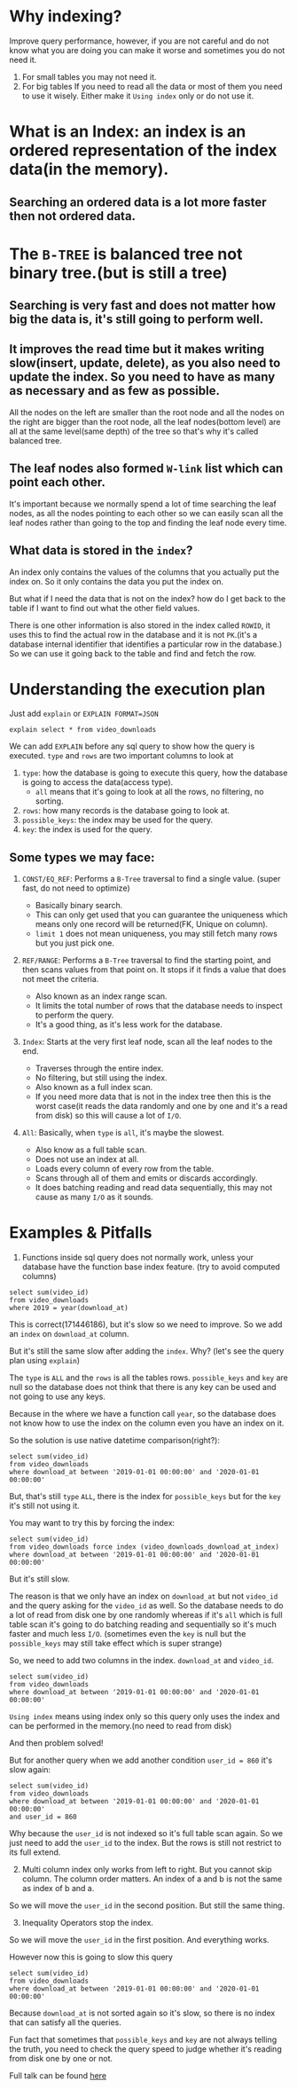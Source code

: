 # Why indexing?

Improve query performance, however, if you are not careful and do not know what you are doing you can make it worse and sometimes you do not need it.

1. For small tables you may not need it.
2. For big tables If you need to read all the data or most of them you need to use it wisely. Either make it `Using index` only or do not use it.

# What is an Index: an index is an ordered representation of the index data(in the memory).

## Searching an ordered data is a lot more faster then not ordered data.

# The `B-TREE` is balanced tree not binary tree.(but is still a tree)

## Searching is very fast and does not matter how big the data is, it's still going to perform well.

## It improves the read time but it makes writing slow(insert, update, delete), as you also need to update the index. So you need to have as many as necessary and as few as possible.

All the nodes on the left are smaller than the root node and all the nodes on the right are bigger than the root node, all the leaf nodes(bottom level) are all at the same level(same depth) of the tree so that's why it's called balanced tree.

## The leaf nodes also formed `W-link` list which can point each other.

It's important because we normally spend a lot of time searching the leaf nodes, as all the nodes pointing to each other so we can easily scan all the leaf nodes rather than going to the top and finding the leaf node every time.

## What data is stored in the `index`?

An index only contains the values of the columns that you actually put the index on.
So it only contains the data you put the index on.

But what if I need the data that is not on the index? how do I get back to the table if I want to find out what the other field values.

There is one other information is also stored in the index called `ROWID`, it uses this to find the actual row in the database and it is not `PK`.(it's a database internal identifier that identifies a particular row in the database.) So we can use it going back to the table and find and fetch the row.

# Understanding the execution plan

Just add `explain` or `EXPLAIN FORMAT=JSON`

```mysql
explain select * from video_downloads
```

We can add `EXPLAIN` before any sql query to show how the query is executed. `type` and `rows` are two important columns to look at

1. `type`: how the database is going to execute this query, how the database is going to access the data(access type).
   - `all` means that it's going to look at all the rows, no filtering, no sorting.
2. `rows`: how many records is the database going to look at.
3. `possible_keys`: the index may be used for the query.
4. `key`: the index is used for the query.

## Some types we may face:

1.  `CONST/EQ_REF`: Performs a `B-Tree` traversal to find a single value. (super fast, do not need to optimize)

    - Basically binary search.
    - This can only get used that you can guarantee the uniqueness which means only one record will be returned(FK, Unique on column).
    - `limit 1` does not mean uniqueness, you may still fetch many rows but you just pick one.

2.  `REF/RANGE`: Performs a `B-Tree` traversal to find the starting point, and then scans values from that point on. It stops if it finds a value that does not meet the criteria.

    - Also known as an index range scan.
    - It limits the total number of rows that the database needs to inspect to perform the query.
    - It's a good thing, as it's less work for the database.

3.  `Index`: Starts at the very first leaf node, scan all the leaf nodes to the end.

    - Traverses through the entire index.
    - No filtering, but still using the index.
    - Also known as a full index scan.
    - If you need more data that is not in the index tree then this is the worst case(it reads the data randomly and one by one and it's a read from disk) so this will cause a lot of `I/O`.

4.  `All`: Basically, when `type` is `all`, it's maybe the slowest.

    - Also know as a full table scan.
    - Does not use an index at all.
    - Loads every column of every row from the table.
    - Scans through all of them and emits or discards accordingly.
    - It does batching reading and read data sequentially, this may not cause as many `I/O` as it sounds.

# Examples & Pitfalls

1. Functions inside sql query does not normally work, unless your database have the function base index feature. (try to avoid computed columns)

```mysql
select sum(video_id)
from video_downloads
where 2019 = year(download_at)
```

This is correct(171446186), but it's slow so we need to improve. So we add an `index` on `download_at` column.

But it's still the same slow after adding the `index`. Why? (let's see the query plan using `explain`)

The `type` is `ALL` and the `rows` is all the tables rows. `possible_keys` and `key` are null so the database does not think that there is any key can be used and not going to use any keys.

Because in the where we have a function call `year`, so the database does not know how to use the index on the column even you have an index on it.

So the solution is use native datetime comparison(right?):

```mysql
select sum(video_id)
from video_downloads
where download_at between '2019-01-01 00:00:00' and '2020-01-01 00:00:00'
```

But, that's still `type` `ALL`, there is the index for `possible_keys` but for the `key` it's still not using it.

You may want to try this by forcing the index:

```mysql
select sum(video_id)
from video_downloads force index (video_downloads_download_at_index)
where download_at between '2019-01-01 00:00:00' and '2020-01-01 00:00:00'
```

But it's still slow.

The reason is that we only have an index on `download_at` but not `video_id` and the query asking for the `video_id` as well. So the database needs to do a lot of read from disk one by one randomly whereas if it's `all` which is full table scan it's going to do batching reading and sequentially so it's much faster and much less `I/O`.
(sometimes even the `key` is null but the `possible_keys` may still take effect which is super strange)

So, we need to add two columns in the index. `download_at` and `video_id`.

```mysql
select sum(video_id)
from video_downloads
where download_at between '2019-01-01 00:00:00' and '2020-01-01 00:00:00'
```

`Using index` means using index only so this query only uses the index and can be performed in the memory.(no need to read from disk)

And then problem solved!

But for another query when we add another condition `user_id = 860` it's slow again:

```mysql
select sum(video_id)
from video_downloads
where download_at between '2019-01-01 00:00:00' and '2020-01-01 00:00:00'
and user_id = 860
```

Why because the `user_id` is not indexed so it's full table scan again.
So we just need to add the `user_id` to the index. But the rows is still not restrict to its full extend.

2. Multi column index only works from left to right. But you cannot skip column. The column order matters. An index of a and b is not the same as index of b and a.

So we will move the `user_id` in the second position. But still the same thing.

3. Inequality Operators stop the index.

So we will move the `user_id` in the first position. And everything works.

However now this is going to slow this query

```mysql
select sum(video_id)
from video_downloads
where download_at between '2019-01-01 00:00:00' and '2020-01-01 00:00:00'
```

Because `download_at` is not sorted again so it's slow, so there is no index that can satisfy all the queries.

Fun fact that sometimes that `possible_keys` and `key` are not always telling the truth, you need to check the query speed to judge whether it's reading from disk one by one or not.

Full talk can be found [here](https://www.youtube.com/watch?v=HubezKbFL7E)
